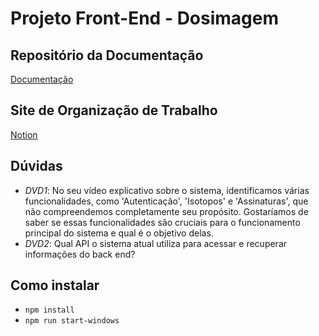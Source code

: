 # Projeto Front-End - Dosimagem

## Repositório da Documentação
[Documentação](https://github.com/mlutegar/projeto_front_end_ibmec_2024_2)

## Site de Organização de Trabalho
[Notion](https://www.notion.so/7ba347855e59451a9e49eeecd1b7017b?v=5eb206fc8fb74f3ca6f74c93c2dbb7ce&pvs=4)

## Dúvidas
- *DVD1*: No seu vídeo explicativo sobre o sistema, identificamos várias funcionalidades, como 'Autenticação', 'Isotopos' e 'Assinaturas', que não compreendemos completamente seu propósito. Gostaríamos de saber se essas funcionalidades são cruciais para o funcionamento principal do sistema e qual é o objetivo delas.
- *DVD2*: Qual API o sistema atual utiliza para acessar e recuperar informações do back end?

## Como instalar
- `npm install`
- `npm run start-windows`


